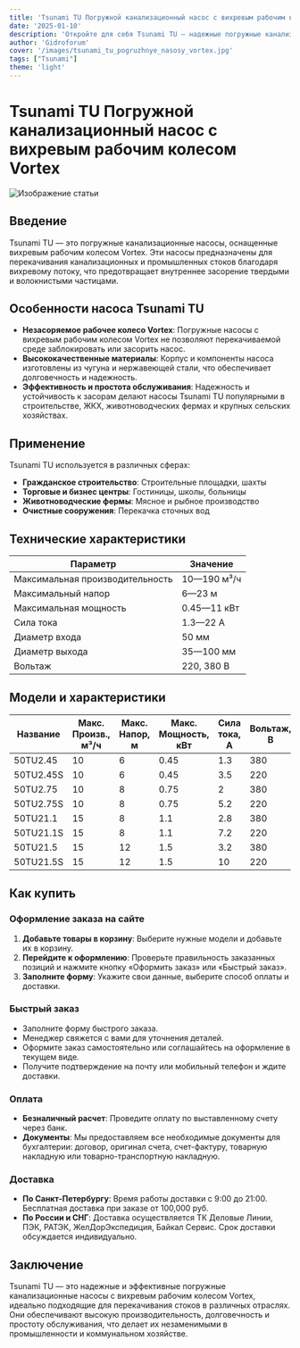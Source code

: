 ```yaml
---
title: 'Tsunami TU Погружной канализационный насос с вихревым рабочим колесом Vortex'
date: '2025-01-10'
description: 'Откройте для себя Tsunami TU — надежные погружные канализационные насосы с вихревым рабочим колесом Vortex, идеально подходящие для перекачивания стоков в промышленности и коммунальном хозяйстве.'
author: 'Gidroforum'
cover: '/images/tsunami_tu_pogruzhnye_nasosy_vortex.jpg'
tags: ["Tsunami"]
theme: 'light'
---
```

# Tsunami TU Погружной канализационный насос с вихревым рабочим колесом Vortex

![Изображение статьи](/images/tsunami_tu_pogruzhnye_nasosy_vortex.jpg)

## Введение

Tsunami TU — это погружные канализационные насосы, оснащенные вихревым рабочим колесом Vortex. Эти насосы предназначены для перекачивания канализационных и промышленных стоков благодаря вихревому потоку, что предотвращает внутреннее засорение твердыми и волокнистыми частицами.

## Особенности насоса Tsunami TU

- **Незасоряемое рабочее колесо Vortex**: Погружные насосы с вихревым рабочим колесом Vortex не позволяют перекачиваемой среде заблокировать или засорить насос.
- **Высококачественные материалы**: Корпус и компоненты насоса изготовлены из чугуна и нержавеющей стали, что обеспечивает долговечность и надежность.
- **Эффективность и простота обслуживания**: Надежность и устойчивость к засорам делают насосы Tsunami TU популярными в строительстве, ЖКХ, животноводческих фермах и крупных сельских хозяйствах.

## Применение

Tsunami TU используется в различных сферах:

- **Гражданское строительство**: Строительные площадки, шахты
- **Торговые и бизнес центры**: Гостиницы, школы, больницы
- **Животноводческие фермы**: Мясное и рыбное производство
- **Очистные сооружения**: Перекачка сточных вод

## Технические характеристики

| Параметр | Значение |
|----------|----------|
| Максимальная производительность | 10—190 м³/ч |
| Максимальный напор | 6—23 м |
| Максимальная мощность | 0.45—11 кВт |
| Сила тока | 1.3—22 А |
| Диаметр входа | 50 мм |
| Диаметр выхода | 35—100 мм |
| Вольтаж | 220, 380 В |

## Модели и характеристики

| Название | Макс. Произв., м³/ч | Макс. Напор, м | Макс. Мощность, кВт | Сила тока, А | Вольтаж, В | Вход. ∅, мм | Вых. ∅, мм | Вес, кг |
|----------|---------------------|---------------|----------------------|-------------|-----------|-------------|------------|--------|
| 50TU2.45 | 10                   | 6             | 0.45                 | 1.3         | 380       | 50          | 35        | 17.5   |
| 50TU2.45S| 10                   | 6             | 0.45                 | 3.5         | 220       | 50          | 35        | 17.5   |
| 50TU2.75 | 10                   | 8             | 0.75                 | 2           | 380       | 50          | 35        | 19     |
| 50TU2.75S| 10                   | 8             | 0.75                 | 5.2         | 220       | 50          | 35        | 19.5   |
| 50TU21.1 | 15                   | 8             | 1.1                  | 2.8         | 380       | 50          | 35        | 20     |
| 50TU21.1S| 15                   | 8             | 1.1                  | 7.2         | 220       | 50          | 35        | 21     |
| 50TU21.5 | 15                   | 12            | 1.5                  | 3.2         | 380       | 50          | 35        | 22     |
| 50TU21.5S| 15                   | 12            | 1.5                  | 10          | 220       | 50          | 35        | 23.5   |

## Как купить

### Оформление заказа на сайте

1. **Добавьте товары в корзину**: Выберите нужные модели и добавьте их в корзину.
2. **Перейдите к оформлению**: Проверьте правильность заказанных позиций и нажмите кнопку «Оформить заказ» или «Быстрый заказ».
3. **Заполните форму**: Укажите свои данные, выберите способ оплаты и доставки.

### Быстрый заказ

- Заполните форму быстрого заказа.
- Менеджер свяжется с вами для уточнения деталей.
- Оформите заказ самостоятельно или соглашайтесь на оформление в текущем виде.
- Получите подтверждение на почту или мобильный телефон и ждите доставки.

### Оплата

- **Безналичный расчет**: Проведите оплату по выставленному счету через банк.
- **Документы**: Мы предоставляем все необходимые документы для бухгалтерии: договор, оригинал счета, счет-фактуру, товарную накладную или товарно-транспортную накладную.

### Доставка

- **По Санкт-Петербургу**: Время работы доставки с 9:00 до 21:00. Бесплатная доставка при заказе от 100,000 руб.
- **По России и СНГ**: Доставка осуществляется ТК Деловые Линии, ПЭК, РАТЭК, ЖелДорЭкспедиция, Байкал Сервис. Срок доставки обсуждается индивидуально.

## Заключение

Tsunami TU — это надежные и эффективные погружные канализационные насосы с вихревым рабочим колесом Vortex, идеально подходящие для перекачивания стоков в различных отраслях. Они обеспечивают высокую производительность, долговечность и простоту обслуживания, что делает их незаменимыми в промышленности и коммунальном хозяйстве.